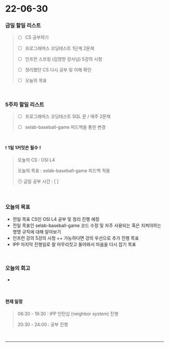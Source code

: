 # 22-06-30
 ### 금일 할일 리스트 

> - [ ]  CS 공부하기  
>
> - [ ]  프로그래머스 코딩테스트 1단계 2문제 
>
> - [ ]  인프런 스프링 (김영한 강사님) 5강의 시청
>
> - [ ]  정리했던 CS 다시 공부 및 이해 확인 
>
> - [ ]  오늘의 목표    

<br/>

### 5주차 할일 리스트  

> - [ ]  프로그래머스 코딩테스트 SQL 문 / 매주 2문제  
>
> - [ ]  selab-baseball-game 피드백을 통한 변경 

<br/>

❗ **1일 1커밋은 필수** ❗
> 오늘의 CS : OSI L4
>
> 오늘의 목표  : selab-baseball-game 피드백 적용
>
> 🕒 금일 공부 시간 :  [ ]    
  
<br/>

### 오늘의 목표
- 전일 목표 CS인 OSI L4 공부 및 정리 진행 예정
- 전일 목표인 selab-baseball-game 코드 수정 및 자주 사용되는 혹은 지켜야하는 명명 규칙에 대해 알아보기
- 인프런 강의 5강의 시청 ++ 가능하다면 강의 우선으로 추가 진행 목표
- IPP 마지막 진행일로 잘 마무리짓고 돌아와서 마음을 다시 잡기 목표

<br>

### 오늘의 회고
- 


<br>

#### 현재 일정  

> 06:30 - 19:30 : IPP 인턴십 (neighbor system) 진행 
>
> 20:30 - 24:00 : 공부 진행  

<br/>

------------  